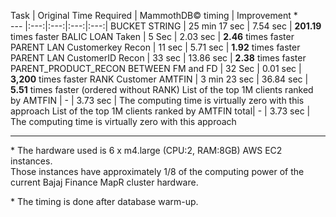 
Task | Original Time Required | MammothDB&copy; timing | Improvement *  
--- |:---:|:---:|:---:|:---:|
BUCKET STRING | 25 min 17 sec | 7.54 sec | **201.19** times faster
BALIC LOAN Taken | 5 Sec | 2.03 sec | **2.46** times faster
PARENT LAN Customerkey Recon | 11 sec | 5.71 sec  | **1.92** times faster
PARENT LAN CustomerID Recon | 33 sec | 13.86 sec  | **2.38** times faster
PARENT_PRODUCT_RECON BETWEEN FM and FD | 32 Sec | 0.01 sec  | **3,200** times faster
RANK Customer AMTFIN | 3 min 23 sec | 36.84 sec | **5.51** times faster (ordered without RANK)
List of the top 1M clients ranked by AMTFIN | - | 3.73 sec | The computing time is virtually zero with this approach
List of the top 1M clients ranked by AMTFIN total| - | 3.73 sec | The computing time is virtually zero with this approach

---

\* The hardware used is 6 x m4.large (CPU:2, RAM:8GB) AWS EC2 instances.  
Those instances have approximately 1/8 of the computing power of the current Bajaj Finance MapR cluster hardware.

\* The timing is done after database warm-up. 